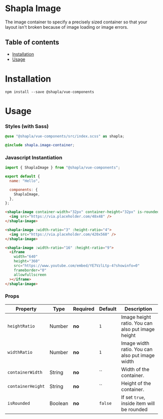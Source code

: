 # Shapla Image

The image container to specify a precisely sized container so that your layout isn't broken because of image loading or image errors.

## Table of contents

- [Installation](#installation)
- [Usage](#usage)

# Installation

```
npm install --save @shapla/vue-components
```

# Usage

### Styles (with Sass)

```scss
@use "@shapla/vue-components/src/index.scss" as shapla;

@include shapla.image-container;
```

### Javascript Instantiation

```js
import { ShaplaImage } from "@shapla/vue-components";

export default {
  name: "Hello",

  components: {
    ShaplaImage,
  },
};
```

```html
<shapla-image container-width="32px" container-height="32px" is-rounded>
  <img src="https://via.placeholder.com/48x48" />
</shapla-image>

<shapla-image :width-ratio="3" :height-ratio="4">
  <img src="https://via.placeholder.com/420x560" />
</shapla-image>

<shapla-image :width-ratio="16" :height-ratio="9">
  <iframe
    width="640"
    height="360"
    src="https://www.youtube.com/embed/YE7VzlLtp-4?showinfo=0"
    frameborder="0"
    allowfullscreen
  ></iframe>
</shapla-image>
```

### Props

| Property          | Type    | Required | Default | Description                                       |
| ----------------- | ------- | -------- | ------- | ------------------------------------------------- |
| `heightRatio`     | Number  | **no**   | `1`     | Image height ratio. You can also put image height |
| `widthRatio`      | Number  | **no**   | `1`     | Image width ratio. You can also put image width   |
| `containerWidth`  | String  | **no**   | ``      | Width of the container.                           |
| `containerHeight` | String  | **no**   | ``      | Height of the container.                          |
| `isRounded`       | Boolean | **no**   | `false` | If set `true`, inside item will be rounded        |
